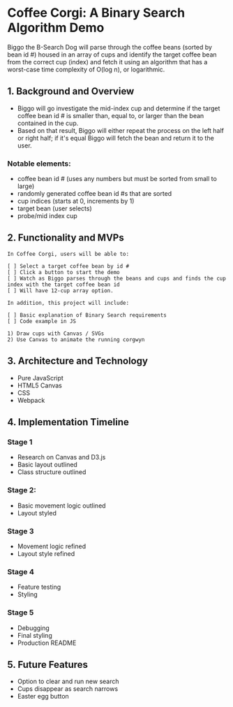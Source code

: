 # Coffee Corgi: A Binary Search Algorithm Demo

Biggo the B-Search Dog will parse through the coffee beans (sorted by bean id #) housed in an array of cups and identify the target coffee bean from the correct cup (index) and fetch it using an algorithm that has a worst-case time complexity of O(log n), or logarithmic. 

## 1. Background and Overview 

* Biggo will go investigate the mid-index cup and determine if the target coffee bean id # is smaller than, equal to, or larger than the bean contained in the cup. 
* Based on that result, Biggo will either repeat the process on the left half or right half; if it's equal Biggo will fetch the bean and return it to the user.

### Notable elements:
* coffee bean id # (uses any numbers but must be sorted from small to large)
* randomly generated coffee bean id #s that are sorted
* cup indices (starts at 0, increments by 1)
* target bean (user selects)
* probe/mid index cup


## 2. Functionality and MVPs 

    In Coffee Corgi, users will be able to:

    [ ] Select a target coffee bean by id #
    [ ] Click a button to start the demo
    [ ] Watch as Biggo parses through the beans and cups and finds the cup index with the target coffee bean id
    [ ] Will have 12-cup array option.

    In addition, this project will include:

    [ ] Basic explanation of Binary Search requirements
    [ ] Code example in JS

    1) Draw cups with Canvas / SVGs
    2) Use Canvas to animate the running corgwyn


## 3. Architecture and Technology 

* Pure JavaScript
* HTML5 Canvas
* CSS
* Webpack


## 4. Implementation Timeline 

### Stage 1
* Research on Canvas and D3.js
* Basic layout outlined
* Class structure outlined

### Stage 2: 
* Basic movement logic outlined
* Layout styled

### Stage 3
* Movement logic refined
* Layout style refined

### Stage 4
* Feature testing 
* Styling

### Stage 5
* Debugging 
* Final styling
* Production README

## 5. Future Features
* Option to clear and run new search
* Cups disappear as search narrows
* Easter egg button